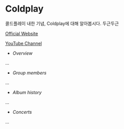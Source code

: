 # Coldplay
콜드플레이 내한 기념, Coldplay에 대해 알아봅시다. 두근두근

[Official Website](http://www.coldplay.com/ "Coldplay")


[YouTube Channel](https://www.youtube.com/user/ColdplayVEVO "YouTube Channel Official")


- *Overview*


...

- *Group members*


...

- *Album history*


...

- *Concerts*


...
